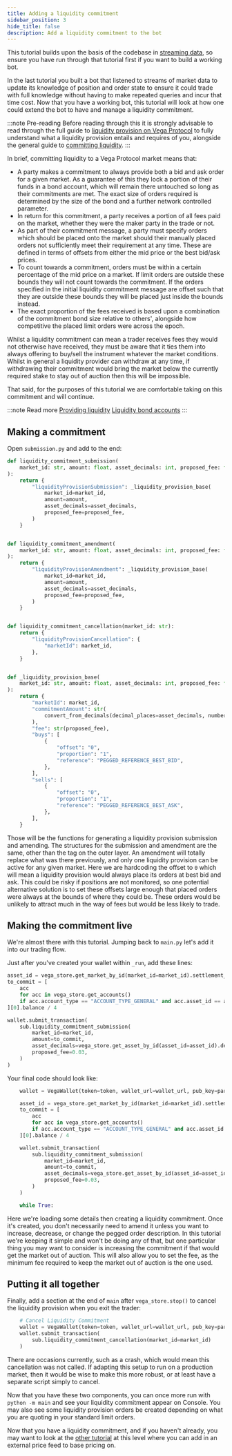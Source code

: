 ```yaml
---
title: Adding a liquidity commitment
sidebar_position: 3
hide_title: false
description: Add a liquidity commitment to the bot
---
```


This tutorial builds upon the basis of the codebase in [streaming data](streaming-data.md), so ensure you have run through that tutorial first if you want to build a working bot. 

In the last tutorial you built a bot that listened to streams of market data to update its knowledge of position and order state to ensure it could trade with full knowledge without having to make repeated queries and incur that time cost. Now that you have a working bot, this tutorial will look at how one could extend the bot to have and manage a liquidity commitment. 

:::note Pre-reading
Before reading through this it is strongly advisable to read through the full guide to [liquidity provision on Vega Protocol](../../concepts/liquidity/index.md) to fully understand what a liquidity provision entails and requires of you, alongside the general guide to [committing liquidity](../committing-liquidity.md).
:::

In brief, committing liquidity to a Vega Protocol market means that:
- A party makes a commitment to always provide both a bid and ask order for a given market. As a guarantee of this they lock a portion of their funds in a bond account, which will remain there untouched so long as their commitments are met. The exact size of orders required is determined by the size of the bond and a further network controlled parameter. 
- In return for this commitment, a party receives a portion of all fees paid on the market, whether they were the maker party in the trade or not. 
- As part of their commitment message, a party must specify orders which should be placed onto the market should their manually placed orders not sufficiently meet their requirement at any time. These are defined in terms of offsets from either the mid price or the best bid/ask prices.
- To count towards a commitment, orders must be within a certain percentage of the mid price on a market. If limit orders are outside these bounds they will not count towards the commitment. If the orders specified in the initial liquidity commitment message are offset such that they are outside these bounds they will be placed just inside the bounds instead.
- The exact proportion of the fees received is based upon a combination of the commitment bond size relative to others', alongside how competitive the placed limit orders were across the epoch.

Whilst a liquidity commitment can mean a trader receives fees they would not otherwise have received, they must be aware that it ties them into always offering to buy/sell the instrument whatever the market conditions. Whilst in general a liquidity provider can withdraw at any time, if withdrawing their commitment would bring the market below the currently required stake to stay out of auction then this will be impossible.

That said, for the purposes of this tutorial we are comfortable taking on this commitment and will continue.

:::note Read more
[Providing liquidity](../../concepts/liquidity/index.md)
[Liquidity bond accounts](../../concepts/accounts.md#liquidity-bond-accounts)
:::

## Making a commitment

Open `submission.py` and add to the end:

```python
def liquidity_commitment_submission(
    market_id: str, amount: float, asset_decimals: int, proposed_fee: float
):
    return {
        "liquidityProvisionSubmission": _liquidity_provision_base(
            market_id=market_id,
            amount=amount,
            asset_decimals=asset_decimals,
            proposed_fee=proposed_fee,
        )
    }


def liquidity_commitment_amendment(
    market_id: str, amount: float, asset_decimals: int, proposed_fee: float
):
    return {
        "liquidityProvisionAmendment": _liquidity_provision_base(
            market_id=market_id,
            amount=amount,
            asset_decimals=asset_decimals,
            proposed_fee=proposed_fee,
        )
    }


def liquidity_commitment_cancellation(market_id: str):
    return {
        "liquidityProvisionCancellation": {
            "marketId": market_id,
        },
    }


def _liquidity_provision_base(
    market_id: str, amount: float, asset_decimals: int, proposed_fee: float
):
    return {
        "marketId": market_id,
        "commitmentAmount": str(
            convert_from_decimals(decimal_places=asset_decimals, number=amount)
        ),
        "fee": str(proposed_fee),
        "buys": [
            {
                "offset": "0",
                "proportion": "1",
                "reference": "PEGGED_REFERENCE_BEST_BID",
            },
        ],
        "sells": [
            {
                "offset": "0",
                "proportion": "1",
                "reference": "PEGGED_REFERENCE_BEST_ASK",
            },
        ],
    }

```

Those will be the functions for generating a liquidity provision submission and amending. The structures for the submission and amendment are the same, other than the tag on the outer layer. An amendment will totally replace what was there previously, and only one liquidity provision can be active for any given market. Here we are hardcoding the offset to `0` which will mean a liquidity provision would always place its orders at best bid and ask. This could be risky if positions are not monitored, so one potential alternative solution is to set these offsets large enough that placed orders were always at the bounds of where they could be. These orders would be unlikely to attract much in the way of fees but would be less likely to trade. 

## Making the commitment live

We're almost there with this tutorial. Jumping back to `main.py` let's add it into our trading flow.

Just after you've created your wallet within `_run`, add these lines:

```python
asset_id = vega_store.get_market_by_id(market_id=market_id).settlement_asset_id
to_commit = [
    acc
    for acc in vega_store.get_accounts()
    if acc.account_type == "ACCOUNT_TYPE_GENERAL" and acc.asset_id == asset_id
][0].balance / 4

wallet.submit_transaction(
    sub.liquidity_commitment_submission(
        market_id=market_id,
        amount=to_commit,
        asset_decimals=vega_store.get_asset_by_id(asset_id=asset_id).decimal_places,
        proposed_fee=0.03,
    )
)
```

Your final code should look like:

```python
    wallet = VegaWallet(token=token, wallet_url=wallet_url, pub_key=party_id)

    asset_id = vega_store.get_market_by_id(market_id=market_id).settlement_asset_id
    to_commit = [
        acc
        for acc in vega_store.get_accounts()
        if acc.account_type == "ACCOUNT_TYPE_GENERAL" and acc.asset_id == asset_id
    ][0].balance / 4

    wallet.submit_transaction(
        sub.liquidity_commitment_submission(
            market_id=market_id,
            amount=to_commit,
            asset_decimals=vega_store.get_asset_by_id(asset_id=asset_id).decimal_places,
            proposed_fee=0.03,
        )
    )

    while True:
```

Here we're loading some details then creating a liquidity commitment. Once it's created, you don't necessarily need to amend it unless you want to increase, decrease, or change the pegged order description. In this tutorial we're keeping it simple and won't be doing any of that, but one particular thing you may want to consider is increasing the commitment if that would get the market out of auction. This will also allow you to set the fee, as the minimum fee required to keep the market out of auction is the one used.

## Putting it all together

Finally, add a section at the end of `main` after `vega_store.stop()` to cancel the liquidity provision when you exit the trader:

```python
    # Cancel Liquidity Commitment
    wallet = VegaWallet(token=token, wallet_url=wallet_url, pub_key=party_id)
    wallet.submit_transaction(
        sub.liquidity_commitment_cancellation(market_id=market_id)
    )
```

There are occasions currently, such as a crash, which would mean this cancellation was not called. If adapting this setup to run on a production market, then it would be wise to make this more robust, or at least have a separate script simply to cancel.

Now that you have these two components, you can once more run with `python -m main` and see your liquidity commitment appear on Console. You may also see some liquidity provision orders be created depending on what you are quoting in your standard limit orders.

Now that you have a liquidity commitment, and if you haven't already, you may want to look at the [other tutorial](adding-an-external-price.md) at this level where you can add in an external price feed to base pricing on.